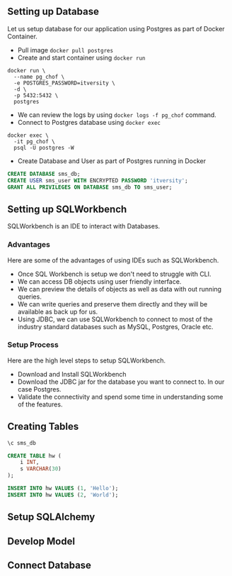 ## Setting up Database
Let us setup database for our application using Postgres as part of Docker Container.
* Pull image `docker pull postgres`
* Create and start container using `docker run`
```shell script
docker run \
  --name pg_chof \
  -e POSTGRES_PASSWORD=itversity \
  -d \
  -p 5432:5432 \
  postgres
```
* We can review the logs by using `docker logs -f pg_chof` command.
* Connect to Postgres database using `docker exec`
```shell script
docker exec \
  -it pg_chof \
  psql -U postgres -W
```
* Create Database and User as part of Postgres running in Docker
```sql
CREATE DATABASE sms_db;
CREATE USER sms_user WITH ENCRYPTED PASSWORD 'itversity';
GRANT ALL PRIVILEGES ON DATABASE sms_db TO sms_user;
```

## Setting up SQLWorkbench
SQLWorkbench is an IDE to interact with Databases.

### Advantages
Here are some of the advantages of using IDEs such as SQLWorkbench.
* Once SQL Workbench is setup we don't need to struggle with CLI.
* We can access DB objects using user friendly interface.
* We can preview the details of objects as well as data with out running queries.
* We can write queries and preserve them directly and they will be available as back up for us.
* Using JDBC, we can use SQLWorkbench to connect to most of the industry standard databases such as MySQL, Postgres, Oracle etc.

### Setup Process
Here are the high level steps to setup SQLWorkbench.
* Download and Install SQLWorkbench
* Download the JDBC jar for the database you want to connect to. In our case Postgres.
* Validate the connectivity and spend some time in understanding some of the features.

## Creating Tables

```sql
\c sms_db

CREATE TABLE hw (
    i INT,
    s VARCHAR(30)
);

INSERT INTO hw VALUES (1, 'Hello');
INSERT INTO hw VALUES (2, 'World');

```

## Setup SQLAlchemy

## Develop Model

## Connect Database
